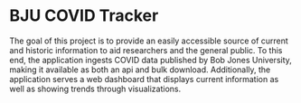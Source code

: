# BJU COVID Tracker

The goal of this project is to provide an easily accessible source of current and historic information to aid researchers and the general public.  To this end, the application ingests COVID data published by Bob Jones University, making it available as both an api and bulk download.  Additionally, the application serves a web dashboard that displays current information as well as showing trends through visualizations.
